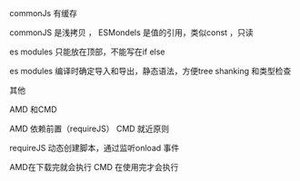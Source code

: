 commonJs 有缓存

commonJS 是浅拷贝 ， ESMondels 是值的引用，类似const ，只读

es modules 只能放在顶部，不能写在if else

es modules 编译时确定导入和导出，静态语法，方便tree shanking 和类型检查 



其他

AMD 和CMD

AMD 依赖前置（requireJS）  CMD 就近原则

requireJS 动态创建脚本，通过监听onload 事件


AMD在下载完就会执行 CMD 在使用完才会执行